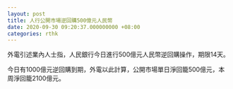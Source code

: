 ```yaml
---
layout: post
title: 人行公開市場逆回購500億元人民幣
date: 2020-09-30 09:20:37.000000000 +08:00
categories: rthk
---
```


外電引述業內人士指，人民銀行今日進行500億元人民幣逆回購操作，期限14天。

今日有1000億元逆回購到期，外電以此計算，公開市場單日淨回籠500億元，本周淨回籠2100億元。
